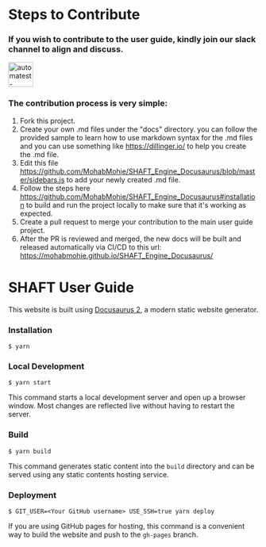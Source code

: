 # Steps to Contribute

### If you wish to contribute to the user guide, kindly join our slack channel to align and discuss.
<a href="https://join.slack.com/t/automatest-workspace/shared_invite/zt-oii5i2gg-0ZGnih_Y34NjK7QqDn01Dw" target="_blank"><img src="https://a.slack-edge.com/80588/marketing/img/icons/icon_slack_hash_colored.png" alt="automatest-workspace" width="50" height="50"/></a>

### The contribution process is very simple:
1. Fork this project.
2. Create your own .md files under the "docs" directory. you can follow the provided sample to learn how to use markdown syntax for the .md files and you can use something like https://dillinger.io/ to help you create the .md file.
3. Edit this file https://github.com/MohabMohie/SHAFT_Engine_Docusaurus/blob/master/sidebars.js to add your newly created .md file.
4. Follow the steps here https://github.com/MohabMohie/SHAFT_Engine_Docusaurus#installation to build and run the project locally to make sure that it's working as expected.
5. Create a pull request to merge your contribution to the main user guide project.
6. After the PR is reviewed and merged, the new docs will be built and released automatically via CI/CD to this url: https://mohabmohie.github.io/SHAFT_Engine_Docusaurus/

# SHAFT User Guide

This website is built using [Docusaurus 2](https://v2.docusaurus.io/), a modern static website generator.

### Installation

```
$ yarn
```

### Local Development

```
$ yarn start
```

This command starts a local development server and open up a browser window. Most changes are reflected live without having to restart the server.

### Build

```
$ yarn build
```

This command generates static content into the `build` directory and can be served using any static contents hosting service.

### Deployment

```
$ GIT_USER=<Your GitHub username> USE_SSH=true yarn deploy
```

If you are using GitHub pages for hosting, this command is a convenient way to build the website and push to the `gh-pages` branch.
